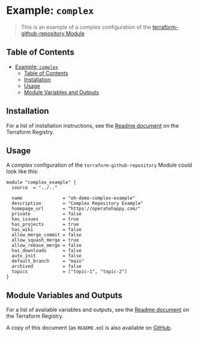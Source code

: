 # Example: `complex`

> This is an example of a _complex_ configuration of the [terraform-github-repository Module](https://registry.terraform.io/modules/operatehappy/repository/github)

## Table of Contents

- [Example: `complex`](#example-complex)
  - [Table of Contents](#table-of-contents)
  - [Installation](#installation)
  - [Usage](#usage)
  - [Module Variables and Outputs](#module-variables-and-outputs)

## Installation

For a list of installation instructions, see the [Readme document](https://registry.terraform.io/modules/operatehappy/repository/github) on the Terraform Registry.

## Usage

A _complex_ configuration of the `terraform-github-repository` Module could look like this:

```hcl
module "complex_example" {
  source  = "../.."

  name               = "oh-demo-complex-example"
  description        = "Complex Repository Example"
  homepage_url       = "https://operatehappy.com/"
  private            = false
  has_issues         = true
  has_projects       = true
  has_wiki           = false
  allow_merge_commit = false
  allow_squash_merge = true
  allow_rebase_merge = false
  has_downloads      = false
  auto_init          = false
  default_branch     = "main"
  archived           = false
  topics             = ["topic-1", "topic-2"]
}
```

## Module Variables and Outputs

For a list of available variables and outputs, see the [Readme document](https://registry.terraform.io/modules/operatehappy/repository/github) on the Terraform Registry.

A copy of this document (as `README.md`) is also available on [GitHub](https://github.com/operatehappy/terraform-github-repository/blob/main/README.md#readme).

